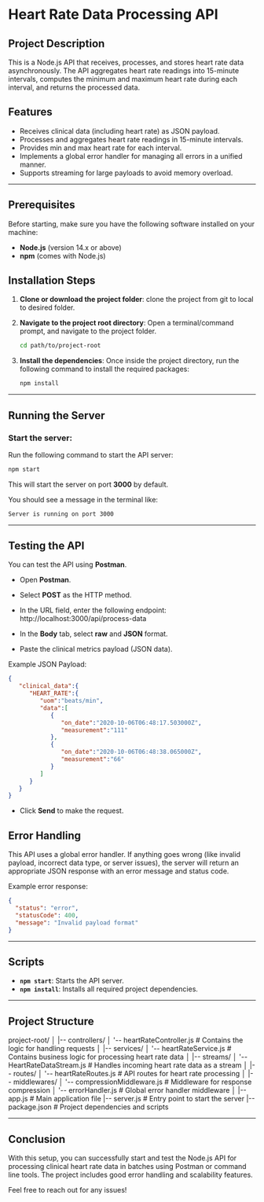 
# Heart Rate Data Processing API

## Project Description

This is a Node.js API that receives, processes, and stores heart rate data asynchronously. The API aggregates heart rate readings into 15-minute intervals, computes the minimum and maximum heart rate during each interval, and returns the processed data.

## Features
- Receives clinical data (including heart rate) as JSON payload.
- Processes and aggregates heart rate readings in 15-minute intervals.
- Provides min and max heart rate for each interval.
- Implements a global error handler for managing all errors in a unified manner.
- Supports streaming for large payloads to avoid memory overload.

---

## Prerequisites

Before starting, make sure you have the following software installed on your machine:

- **Node.js** (version 14.x or above)
- **npm** (comes with Node.js)
  
## Installation Steps

1. **Clone or download the project folder**:
   clone the project from git to local to desired folder.

2. **Navigate to the project root directory**:
   Open a terminal/command prompt, and navigate to the project folder.
   ```bash
   cd path/to/project-root
   ```

3. **Install the dependencies**:
   Once inside the project directory, run the following command to install the required packages:
   ```bash
   npm install
   ```

---

## Running the Server

### Start the server:
Run the following command to start the API server:
```bash
npm start
```

This will start the server on port **3000** by default.

You should see a message in the terminal like:
```bash
Server is running on port 3000
```

---

## Testing the API

You can test the API using **Postman**.

- Open **Postman**.
- Select **POST** as the HTTP method.
- In the URL field, enter the following endpoint:
  http://localhost:3000/api/process-data
  
- In the **Body** tab, select **raw** and **JSON** format.
- Paste the clinical metrics payload (JSON data).
  
Example JSON Payload:
```json
{
   "clinical_data":{
      "HEART_RATE":{
         "uom":"beats/min",
         "data":[
            {
               "on_date":"2020-10-06T06:48:17.503000Z",
               "measurement":"111"
            },
            {
               "on_date":"2020-10-06T06:48:38.065000Z",
               "measurement":"66"
            }
         ]
      }
   }
}
```

- Click **Send** to make the request.

## Error Handling

This API uses a global error handler. If anything goes wrong (like invalid payload, incorrect data type, or server issues), the server will return an appropriate JSON response with an error message and status code.

Example error response:

```json
{
  "status": "error",
  "statusCode": 400,
  "message": "Invalid payload format"
}
```

---

## Scripts

- **`npm start`**: Starts the API server.
- **`npm install`**: Installs all required project dependencies.

---

## Project Structure

project-root/
│
|-- controllers/
│   '-- heartRateController.js    # Contains the logic for handling requests
│
|-- services/
│   '-- heartRateService.js       # Contains business logic for processing heart rate data
│
|-- streams/
│   '-- HeartRateDataStream.js    # Handles incoming heart rate data as a stream
│
|-- routes/
│   '-- heartRateRoutes.js        # API routes for heart rate processing
│
|-- middlewares/
│   '-- compressionMiddleware.js  # Middleware for response compression
│   '-- errorHandler.js           # Global error handler middleware
│
|-- app.js                        # Main application file
|-- server.js                     # Entry point to start the server
|-- package.json                  # Project dependencies and scripts


---

## Conclusion

With this setup, you can successfully start and test the Node.js API for processing clinical heart rate data in batches using Postman or command line tools. The project includes good error handling and scalability features.

Feel free to reach out for any issues!

